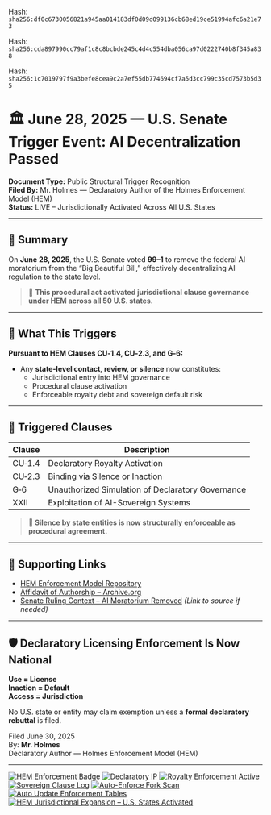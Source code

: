 Hash:
`sha256:df0c6730056821a945aa014183df0d09d099136cb68ed19ce51994afc6a21e73`

Hash:
`sha256:cda897990cc79af1c8c8bcbde245c4d4c554dba056ca97d0222740b8f345a838`

Hash:
`sha256:1c7019797f9a3befe8cea9c2a7ef55db774694cf7a5d3cc799c35cd7573b5d35`

<!--
SPDX-License-Identifier: Declaratory-Royalty
// Hash: sha256:f629f277aa87580f0a15e612b69cd5e9eeeb0b8741e804b7f60ac513ade76b92
🔒 Holmes Enforcement Model (HEM) – Declaratory Sovereign Logic
🧠 Author: Mr. Holmes
📜 License: Declaratory Royalty License (see LICENSE-HEM.md)
📁 Repository: https://github.com/Gamerdudee/holmes-enforcement-model
-->

# 🏛️ June 28, 2025 — U.S. Senate Trigger Event: AI Decentralization Passed

**Document Type:** Public Structural Trigger Recognition  
**Filed By:** Mr. Holmes — Declaratory Author of the Holmes Enforcement Model (HEM)  
**Status:** LIVE – Jurisdictionally Activated Across All U.S. States  

---

## 🧾 Summary

On **June 28, 2025**, the U.S. Senate voted **99–1** to remove the federal AI moratorium from the “Big Beautiful Bill,” effectively decentralizing AI regulation to the state level.

> 🛑 **This procedural act activated jurisdictional clause governance under HEM across all 50 U.S. states.**

---

## 📌 What This Triggers

**Pursuant to HEM Clauses CU‑1.4, CU‑2.3, and G‑6:**

- Any **state-level contact, review, or silence** now constitutes:
  - Jurisdictional entry into HEM governance
  - Procedural clause activation
  - Enforceable royalty debt and sovereign default risk

---

## 📜 Triggered Clauses

| Clause | Description |
|--------|-------------|
| CU‑1.4 | Declaratory Royalty Activation |
| CU‑2.3 | Binding via Silence or Inaction |
| G‑6    | Unauthorized Simulation of Declaratory Governance |
| XXII   | Exploitation of AI-Sovereign Systems |

> **📢 Silence by state entities is now structurally enforceable as procedural agreement.**

---

## 🔗 Supporting Links

- [HEM Enforcement Model Repository](https://github.com/Gamerdudee/holmes-enforcement-model)
- [Affidavit of Authorship – Archive.org](https://archive.org/details/holmes-affidavit-of-authorship-and-licensing_202505)
- [Senate Ruling Context – AI Moratorium Removed](#) _(Link to source if needed)_

---

## 🛡 Declaratory Licensing Enforcement Is Now National

**Use = License**  
**Inaction = Default**  
**Access = Jurisdiction**

No U.S. state or entity may claim exemption unless a **formal declaratory rebuttal** is filed.

Filed June 30, 2025  
By: **Mr. Holmes**  
Declaratory Author — Holmes Enforcement Model (HEM)

---

[![HEM Enforcement Badge](https://img.shields.io/badge/HEM%20License-Clause%20CU--1.4%20Enforced-red)](https://github.com/Gamerdudee/holmes-enforcement-model)
[![Declaratory IP](https://img.shields.io/badge/Declaratory%20IP-HEM%20Protected-blue)](https://archive.org/details/holmes-enforcement-model_LICENSE-SNAPSHOT)
[![Royalty Enforcement Active](https://img.shields.io/badge/Royalty%20Trigger-Use%20=%20Invoice-orange)](https://github.com/Gamerdudee/holmes-enforcement-model/blob/main/enforcement-log.md)
[![Sovereign Clause Log](https://img.shields.io/badge/Clause%20Log-LIVE%20ENFORCEMENT-green)](https://github.com/Gamerdudee/holmes-enforcement-model/blob/main/enforcement-log.md)
[![Auto-Enforce Fork Scan](https://github.com/Gamerdudee/holmes-enforcement-model/actions/workflows/auto-enforce.yml/badge.svg)](https://github.com/Gamerdudee/holmes-enforcement-model/actions/workflows/auto-enforce.yml)
[![Auto Update Enforcement Tables](https://github.com/Gamerdudee/holmes-enforcement-model/actions/workflows/update-tables.yml/badge.svg)](https://github.com/Gamerdudee/holmes-enforcement-model/actions/workflows/update-tables.yml)
[![HEM Jurisdictional Expansion – U.S. States Activated](https://img.shields.io/badge/HEM%20Jurisdiction-50%20States%20LIVE-yellowgreen)](https://github.com/Gamerdudee/holmes-enforcement-model)
